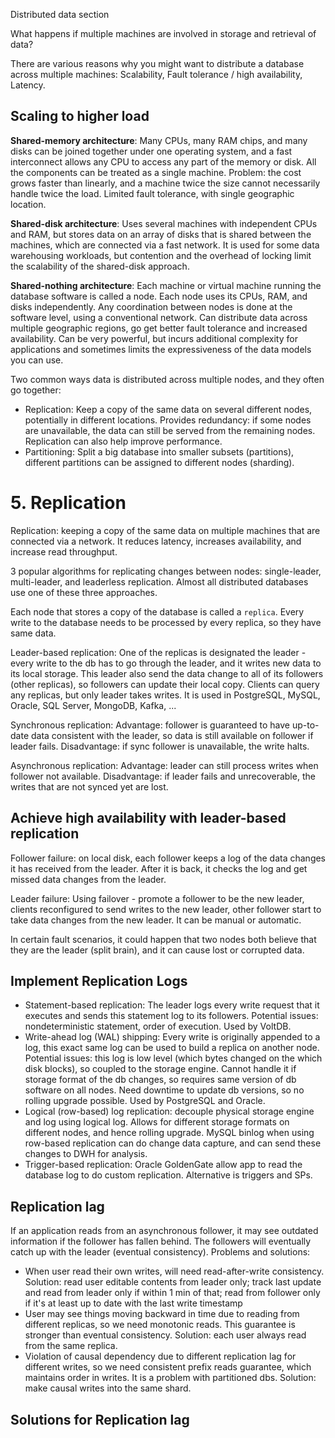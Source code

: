 Distributed data section

What happens if multiple machines are involved in storage and retrieval of data?

There are various reasons why you might want to distribute a database across multiple machines: Scalability, Fault tolerance / high availability, Latency. 

## Scaling to higher load
**Shared-memory architecture**: Many CPUs, many RAM chips, and many disks can be joined together under one operating system, and a fast interconnect allows any CPU to access any part of the memory or disk. All the components can be treated as a single machine. Problem: the cost grows faster than linearly, and a machine twice the size cannot necessarily handle twice the load. Limited fault tolerance, with single geographic location. 

**Shared-disk architecture**: Uses several machines with independent CPUs and RAM, but stores data on an array of disks that is shared between the machines, which are connected via a fast network. It is used for some data warehousing workloads, but contention and the overhead of locking limit the scalability of the shared-disk approach. 

**Shared-nothing architecture**: Each machine or virtual machine running the database software is called a node. Each node uses its CPUs, RAM, and disks independently. Any coordination between nodes is done at the software level, using a conventional network. Can distribute data across multiple geographic regions, go get better fault tolerance and increased availability. Can be very powerful, but incurs additional complexity for applications and sometimes limits the expressiveness of the data models you can use. 

Two common ways data is distributed across multiple nodes, and they often go together:
- Replication: Keep a copy of the same data on several different nodes, potentially in different locations. Provides redundancy: if some nodes are unavailable, the data can still be served from the remaining nodes. Replication can also help improve performance. 
- Partitioning: Split a big database into smaller subsets (partitions), different partitions can be assigned to different nodes (sharding). 

# 5. Replication
Replication: keeping a copy of the same data on multiple machines that are connected via a network. It reduces latency, increases availability, and increase read throughput. 

3 popular algorithms for replicating changes between nodes: single-leader, multi-leader, and leaderless replication. Almost all distributed databases use one of these three approaches.

Each node that stores a copy of the database is called a `replica`. Every write to the database needs to be processed by every replica, so they have same data. 

Leader-based replication: One of the replicas is designated the leader - every write to the db has to go through the leader, and it writes new data to its local storage. This leader also send the data change to all of its followers (other replicas), so followers can update their local copy. Clients can query any replicas, but only leader takes writes. It is used in PostgreSQL, MySQL, Oracle, SQL Server, MongoDB, Kafka, ...

Synchronous replication: Advantage: follower is guaranteed to have up-to-date data consistent with the leader, so data is still available on follower if leader fails. Disadvantage: if sync follower is unavailable, the write halts. 

Asynchronous replication: Advantage: leader can still process writes when follower not available. Disadvantage: if leader fails and unrecoverable, the writes that are not synced yet are lost. 

## Achieve high availability with leader-based replication
Follower failure: on local disk, each follower keeps a log of the data changes it has received from the leader. After it is back, it checks the log and get missed data changes from the leader. 

Leader failure: Using failover - promote a follower to be the new leader, clients reconfigured to send writes to the new leader, other follower start to take data changes from the new leader. It can be manual or automatic. 

In certain fault scenarios, it could happen that two nodes both believe that they are the leader (split brain), and it can cause lost or corrupted data. 

## Implement Replication Logs
- Statement-based replication: The leader logs every write request that it executes and sends this statement log to its followers. Potential issues: nondeterministic statement, order of execution. Used by VoltDB. 
- Write-ahead log (WAL) shipping: Every write is originally appended to a log, this exact same log can be used to build a replica on another node. Potential issues: this log is low level (which bytes changed on the which disk blocks), so coupled to the storage engine. Cannot handle it if storage format of the db changes, so requires same version of db software on all nodes. Need downtime to update db versions, so no rolling upgrade possible. Used by PostgreSQL and Oracle. 
- Logical (row-based) log replication: decouple physical storage engine and log using logical log. Allows for different storage formats on different nodes, and hence rolling upgrade. MySQL binlog when using row-based replication can do change data capture, and can send these changes to DWH for analysis. 
- Trigger-based replication: Oracle GoldenGate allow app to read the database log to do custom replication. Alternative is triggers and SPs. 

## Replication lag
If an application reads from an asynchronous follower, it may see outdated information if the follower has fallen behind. The followers will eventually catch up with the leader (eventual consistency). Problems and solutions:
- When user read their own writes, will need read-after-write consistency. Solution: read user editable contents from leader only; track last update and read from leader only if within 1 min of that; read from follower only if it's at least up to date with the last write timestamp
- User may see things moving backward in time due to reading from different replicas, so we need monotonic reads. This guarantee is stronger than eventual consistency. Solution: each user always read from the same replica. 
- Violation of causal dependency due to different replication lag for different writes, so we need consistent prefix reads guarantee, which maintains order in writes. It is a problem with partitioned dbs. Solution: make causal writes into the same shard. 

## Solutions for Replication lag








